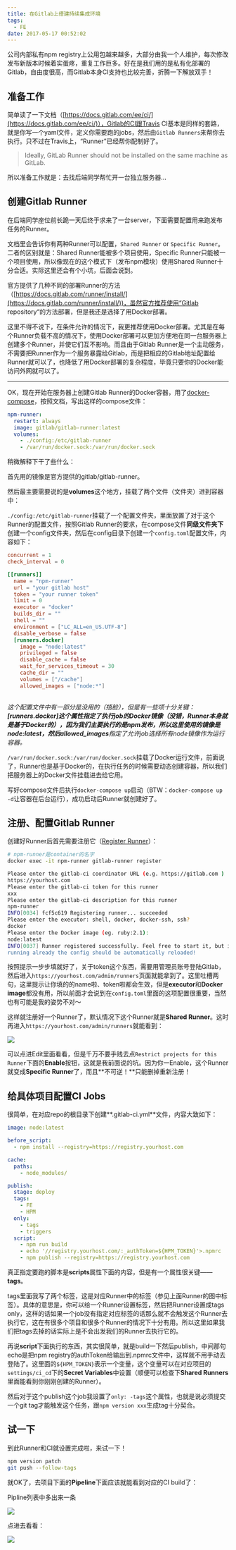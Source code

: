 ```yaml
---
title: 在Gitlab上搭建持续集成环境
tags:
  - FE
date: 2017-05-17 00:52:02
---
```



公司内部私有npm registry上公用包越来越多，大部分由我一个人维护，每次修改发布新版本时候着实蛋疼，重复工作巨多。好在是我们用的是私有化部署的Gitlab，自由度很高，而Gitlab本身CI支持也比较完善，折腾一下解放双手！

<!-- more -->

## 准备工作

简单读了一下文档（[https://docs.gitlab.com/ee/ci/](https://docs.gitlab.com/ee/ci/)），Gitlab的CI跟Travis CI基本是同样的套路，就是你写一个yaml文件，定义你需要跑的jobs，然后由`Gitlab Runners`来帮你去执行。只不过在Travis上，“Runner”已经帮你配制好了。

> Ideally, GitLab Runner should not be installed on the same machine as GitLab. 

所以准备工作就是：去找后端同学帮忙开一台独立服务器...



## 创建Gitlab Runner

在后端同学座位前长跪一天后终于求来了一台server，下面需要配置用来跑发布任务的Runner。

文档里会告诉你有两种Runner可以配置，`Shared Runner` or `Specific Runner`。二者的区别就是：Shared Runner能被多个项目使用，Specific Runner只能被一个项目使用，所以像现在的这个模式下（发布npm模块）使用Shared Runner十分合适。实际这里还会有个小坑，后面会说到。

官方提供了几种不同的部署Runner的方法（[https://docs.gitlab.com/runner/install/](https://docs.gitlab.com/runner/install/))，虽然官方推荐使用“Gitlab repository“的方法部署，但是我还是选择了用Docker部署。

这里不得不说下，在条件允许的情况下，我更推荐使用Docker部署。尤其是在每个Runner负载不高的情况下，使用Docker部署可以更加方便地在同一台服务器上创建多个Runner，并使它们互不影响。而且由于Gitlab Runner是一个主动服务，不需要把Runner作为一个服务暴露给Gitlab，而是把相应的Gitlab地址配置给Runner就可以了，也降低了用Docker部署的复杂程度，毕竟只要你的Docker能访问外网就可以了。

---

OK，现在开始在服务器上创建Gitlab Runner的Docker容器，用了[docker-compose](https://docs.docker.com/compose/)，按照文档，写出这样的compose文件：

```yml
npm-runner:
  restart: always
  image: gitlab/gitlab-runner:latest
  volumes:
    - ./config:/etc/gitlab-runner
    - /var/run/docker.sock:/var/run/docker.sock
```

稍微解释下干了些什么：

首先用的镜像是官方提供的gitlab/gitlab-runner。

然后最主要需要说的是**volumes**这个地方，挂载了两个文件（文件夹）进到容器中：

`./config:/etc/gitlab-runner`挂载了一个配置文件夹，里面放置了对于这个Runner的配置文件，按照Gitlab Runner的要求，在compose文件**同级文件夹下**创建一个config文件夹，然后在config目录下创建一个`config.toml`配置文件，内容如下：

```toml
concurrent = 1
check_interval = 0

[[runners]]
  name = "npm-runner"
  url = "your gitlab host"
  token = "your runner token"
  limit = 0
  executor = "docker"
  builds_dir = ""
  shell = ""
  environment = ["LC_ALL=en_US.UTF-8"]
  disable_verbose = false
  [runners.docker]
    image = "node:latest"
    privileged = false
    disable_cache = false
    wait_for_services_timeout = 30
    cache_dir = ""
    volumes = ["/cache"]
    allowed_images = ["node:*"]
    
```

*这个配置文件中有一部分是没用的（捂脸），但是有一些项十分关键：**[runners.docker]**这个属性指定了执行job的Docker镜像（没错，**Runner本身就是基于Docker的**），因为我们主要执行的是npm发布，所以这里使用的镜像是node:latest，然后**allowed_images**指定了允许job选择所有node镜像作为运行容器。*



`/var/run/docker.sock:/var/run/docker.sock`挂载了Docker运行文件，前面说了，Runner也是基于Docker的，在执行任务的时候需要动态创建容器，所以我们把服务器上的Docker文件挂载进去给它用。

写好compose文件后执行`docker-compose up`启动（BTW：`docker-compose up -d`让容器在后台运行），成功启动后Runner就创建好了。



## 注册、配置Gitlab Runner

创建好Runner后首先需要注册它（[Register Runner](https://docs.gitlab.com/ee/ci/runners/README.html#creating-and-registering-a-runner)）：

```bash
# npm-runner是container的名字
docker exec -it npm-runner gitlab-runner register 

Please enter the gitlab-ci coordinator URL (e.g. https://gitlab.com )
https://yourhost.com
Please enter the gitlab-ci token for this runner
xxx
Please enter the gitlab-ci description for this runner
npm-runner
INFO[0034] fcf5c619 Registering runner... succeeded
Please enter the executor: shell, docker, docker-ssh, ssh?
docker
Please enter the Docker image (eg. ruby:2.1):
node:latest
INFO[0037] Runner registered successfully. Feel free to start it, but if it's
running already the config should be automatically reloaded!
```

按照提示一步步填就好了，关于token这个东西，需要用管理员账号登陆Gitlab，然后进入`https://yourhost.com/admin/runners`页面就能拿到了。这里吐槽两句，这里提示让你填的的name啦、token啦都会生效，但是**executor**和**Docker image**都没有用，所以前面才会说到在`config.toml`里面的这项配置很重要，当然也有可能是我的姿势不对～



这样就注册好一个Runner了，默认情况下这个Runner就是**Shared Runner**。这时再进入`https://yourhost.com/admin/runners`就能看到：

![](/images/runners.jpeg)



可以点进Edit里面看看，但是千万不要手贱去点`Restrict projects for this Runner`下面的**Enable**按钮，这就是我前面说的坑。因为你一Enable，这个Runner就变成**Specific Runner**了，而且**不可逆！**只能删掉重新注册！



## 给具体项目配置CI Jobs

很简单，在对应repo的根目录下创建**.gitlab-ci.yml**文件，内容大致如下：

```yml
image: node:latest

before_script:  
  - npm install --registry=https://registry.yourhost.com

cache:  
  paths:
    - node_modules/

publish:  
  stage: deploy
  tags:
    - FE
    - HPM
  only:
    - tags
    - triggers
  script:
    - npm run build
    - echo '//registry.yourhost.com/:_authToken=${HPM_TOKEN}'>.npmrc
    - npm publish --registry=https://registry.yourhost.com

```

真正指定要跑的脚本是**scripts**属性下面的内容，但是有一个属性很关键——**tags**。

tags里面我写了两个标签，这是对应Runner中的标签（参见上面Runner的图中标签）。具体的意思是，你可以给一个Runner设置标签，然后把Runner设置成tags only，这样的话如果一个job没有指定对应标签的话那么就不会触发这个Runner去执行它，这在有很多个项目和很多个Runner的情况下十分有用。所以这里如果我们把tags去掉的话实际上是不会出发我们的Runner去执行它的。

再说**script**下面执行的东西，其实很简单，就是build一下然后publish，中间那句echo是把npm registry的authToken给输出到.npmrc文件中，这样就不用手动去登陆了。这里面的`${HPM_TOKEN}`表示一个变量，这个变量可以在对应项目的`settings/ci_cd`下的**Secret Variables**中设置（顺便可以检查下**Shared Runners**里面能看到你刚刚创建的Runner）。

然后对于这个publish这个job我设置了`only: -tags`这个属性，也就是说必须提交一个git tag才能触发这个任务，跟`npm version xxx`生成tag十分契合。



## 试一下

到此Runner和CI就设置完成啦，来试一下！

```bash
npm version patch
git push --follow-tags
```

就OK了，去项目下面的**Pipeline**下面应该就能看到对应的CI build了：

Pipline列表中多出来一条

![](/images/ci-success-1.png)



点进去看看：

![](/images/ci-success-2.png)

